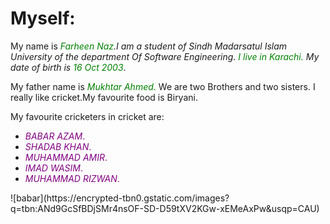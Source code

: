#  Myself:
 My name is<span style="color:green;">  *Farheen Naz</span>.I am a student of Sindh Madarsatul Islam University of the department Of Software Engineering*.
 <span style="color:green;">*I live in Karachi.</span> My date of birth is<span style="color:green;">  16 Oct 2003*</span>.<br>

 My father name is <span style="color:green;"> *Mukhtar Ahmed*.</span> We are two Brothers and two sisters. I really like cricket.My favourite food is Biryani.

 My favourite cricketers in cricket are:
 *  <span style="color:purple;">*BABAR AZAM*.
 *  <span style="color:purple;">*SHADAB KHAN*.
 *  <span style="color:purple;">*MUHAMMAD AMIR*.
 *  <span style="color:purple;">*IMAD WASIM*.
 *  <span style="color:purple;">*MUHAMMAD RIZWAN*.
 </span>
 ![babar](https://encrypted-tbn0.gstatic.com/images?q=tbn:ANd9GcSfBDjSMr4nsOF-SD-D59tXV2KGw-xEMeAxPw&usqp=CAU) 
 
  <span style="color:skyblue;">
